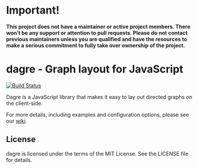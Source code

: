 
# Important!

**This project does not have a maintainer or active project members. There won’t be any support or attention to pull requests. Please do not contact previous maintainers unless you are qualified and have the resources to make a serious commitment to fully take over ownership of the project.**



# dagre - Graph layout for JavaScript

[![Build Status](https://secure.travis-ci.org/dagrejs/dagre.svg?branch=master)](http://travis-ci.org/dagrejs/dagre)

Dagre is a JavaScript library that makes it easy to lay out directed graphs on the client-side.

For more details, including examples and configuration options, please see our [wiki](https://github.com/dagrejs/dagre/wiki).

## License

dagre is licensed under the terms of the MIT License. See the LICENSE file for details.
